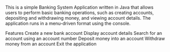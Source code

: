 This is a simple Banking System Application written in Java that allows users to perform basic banking operations, such as creating accounts, depositing and withdrawing money, and viewing account details. The application runs in a menu-driven format using the console.

Features
 Create a new bank account
 Display account details
 Search for an account using an account number
 Deposit money into an account
 Withdraw money from an account
 Exit the application
